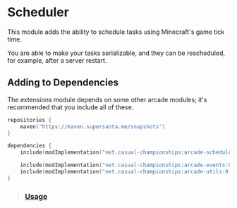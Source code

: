 # Scheduler

This module adds the ability to schedule tasks using Minecraft's game tick time.

You are able to make your tasks serializable, and they can be rescheduled, for example,
after a server restart.

## Adding to Dependencies

The extensions module depends on some other arcade modules; it's recommended that you
include all of these.

```kts
repositories {
    maven("https://maven.supersanta.me/snapshots")
}

dependencies {
    include(modImplementation("net.casual-championships:arcade-scheduler:0.3.0-alpha.23+1.21.1")!!)

    include(modImplementation("net.casual-championships:arcade-events:0.3.0-alpha.23+1.21.1")!!)
    include(modImplementation("net.casual-championships:arcade-utils:0.3.0-alpha.23+1.21.1")!!)
}
```

> ### [Usage](./usage.md)
